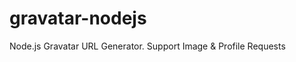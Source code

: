 gravatar-nodejs
===============

Node.js Gravatar URL Generator. Support Image &amp; Profile Requests
